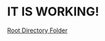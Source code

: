 <h1>IT IS WORKING!</h1>
<a href="Root_Directory_Folder/Main_Screen" target="_self">Root Directory Folder</a>
